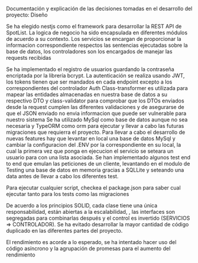 Documentación y explicación de las decisiones tomadas en el desarrollo del proyecto:
Diseño

Se ha elegido nestjs como el framework para desarrollar la REST API de SpotList. 
La logica de negocio ha sido encapsulada en diferentes módulos de acuerdo a su contexto. Los servicios se encargan de proporcionar la informacion correspondiente respectos las sentencias ejecutadas sobre la base de datos, los controladores son los encargados de manejar las requests recibidas

Se ha implementado el registro de usuarios guardando la contraseña encriptada por la librería bcrypt. La autenticación se realiza usando JWT, los tokens tienen que ser mandados en cada endpoint excepto a los correspondientes del controlador Auth
Class-transformer es utilizada para mapear las entidades almacenadas en nuestra base de datos a su respectivo DTO  y class-validator para comprobar que los DTOs enviados desde la request cumplen las diferentes validaciones y de asegurarse de que el JSON enviado no envia informacion que puede ser vulnerable para nuestro sistema
Se ha utilizado MySql como base de datos aunque no sea necesaria y TypeORM como orm para ejecutar y llevar a cabo las futuras migraciones que requierra el proyecto.
Para llevar a cabo el desarrollo de nuevas features hay que levantar en local una base de datos MySql y cambiar la configuracion del .ENV por la correspondiente en su local, la cual la primera vez que ponga en ejecucion el servicio se seteara un usuario para con una lista asociada.
Se han implementado algunos test end to end que emulan las peticiones de un cliente, levantando en el modulo de Testing una base de datos en memoria gracias a SQLLite y seteando una data antes de llevar a cabo los diferentes test.

Para ejecutar cualquier script, checkea el package.json para saber cual ejecutar tanto para los tests como las migraciones

De acuerdo a los principios SOLID, cada clase tiene una única responsabilidad, están abiertas a la escalabilidad, , las interfaces son segregadas para combinarlas después y el control es invertido (SERVICIOS => CONTROLADOR). Se ha evitado desarrollar la mayor cantidad de código duplicado en las diferentes partes del proyecto.

El rendimiento es acorde a lo esperado, se ha intentado hacer uso del código asíncrono y la agrupación de promesas para el aumento del rendimiento
